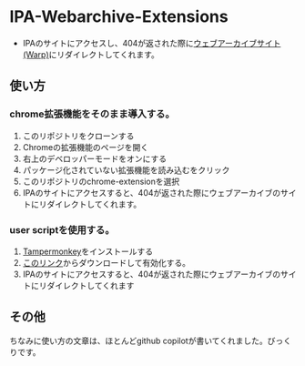 # IPA-Webarchive-Extensions
- IPAのサイトにアクセスし、404が返された際に[ウェブアーカイブサイト(Warp)](https://warp.ndl.go.jp/info:ndljp/pid/12446699/)にリダイレクトしてくれます。

## 使い方
### chrome拡張機能をそのまま導入する。
1. このリポジトリをクローンする
2. Chromeの拡張機能のページを開く
3. 右上のデベロッパーモードをオンにする
4. パッケージ化されていない拡張機能を読み込むをクリック
5. このリポジトリのchrome-extensionを選択
6. IPAのサイトにアクセスすると、404が返された際にウェブアーカイブのサイトにリダイレクトしてくれます。

### user scriptを使用する。
1. [Tampermonkey](https://chrome.google.com/webstore/detail/tampermonkey/dhdgffkkebhmkfjojejmpbldmpobfkfo?hl=ja)をインストールする
2. [このリンク](https://github.com/mono0218/IPA-Webarchive-Extensions/releases/download/v1.1.0/ipa.user.js)からダウンロードして有効化する。
3. IPAのサイトにアクセスすると、404が返された際にウェブアーカイブのサイトにリダイレクトしてくれます

## その他

ちなみに使い方の文章は、ほとんどgithub copilotが書いてくれました。びっくりです。
